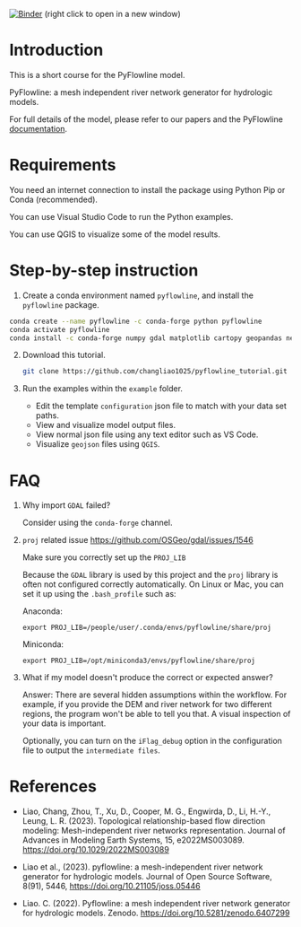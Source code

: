 [![Binder](https://mybinder.org/badge_logo.svg)](https://mybinder.org/v2/gh/changliao1025/pyflowline_tutorial/HEAD) (right click to open in a new window)

# Introduction

This is a short course for the PyFlowline model.

PyFlowline: a mesh independent river network generator for hydrologic models.

For full details of the model, please refer to our papers and the PyFlowline [documentation](https://pyflowline.readthedocs.io/).

# Requirements

You need an internet connection to install the package using Python Pip or Conda (recommended).

You can use Visual Studio Code to run the Python examples.

You can use QGIS to visualize some of the model results.

# Step-by-step instruction

1. Create a conda environment named `pyflowline`, and install the `pyflowline` package.

  ```bash
  conda create --name pyflowline -c conda-forge python pyflowline
  conda activate pyflowline
  conda install -c conda-forge numpy gdal matplotlib cartopy geopandas netCDF4
  ```

2. Download this tutorial.

   ```bash
   git clone https://github.com/changliao1025/pyflowline_tutorial.git
   ```

3. Run the examples within the `example` folder.

   - Edit the template `configuration` json file to match with your data set paths.
   - View and visualize model output files.
   - View normal json file using any text editor such as VS Code.
   - Visualize `geojson` files using `QGIS`.

# FAQ

1. Why import `GDAL` failed?

   Consider using the `conda-forge` channel.

2. `proj` related issue https://github.com/OSGeo/gdal/issues/1546

   Make sure you correctly set up the `PROJ_LIB`

   Because the `GDAL` library is used by this project and the `proj` library is often not configured correctly automatically.
   On Linux or Mac, you can set it up using the `.bash_profile` such as:

   Anaconda:

   `export PROJ_LIB=/people/user/.conda/envs/pyflowline/share/proj`

   Miniconda:

   `export PROJ_LIB=/opt/miniconda3/envs/pyflowline/share/proj`

3. What if my model doesn't produce the correct or expected answer?

   Answer: There are several hidden assumptions within the workflow. For example, if you provide the DEM and river network for two different regions, the program won't be able to tell you that. A visual inspection of your data is important.

   Optionally, you can turn on the `iFlag_debug` option in the configuration file to output the `intermediate files`.

# References

* Liao, Chang, Zhou, T., Xu, D., Cooper, M. G., Engwirda, D., Li, H.-Y., Leung, L. R. (2023). Topological relationship-based flow direction modeling: Mesh-independent river networks representation. Journal of Advances in Modeling Earth Systems, 15, e2022MS003089. https://doi.org/10.1029/2022MS003089

* Liao et al., (2023). pyflowline: a mesh-independent river network generator for hydrologic models. Journal of Open Source Software, 8(91), 5446, https://doi.org/10.21105/joss.05446

* Liao. C. (2022). Pyflowline: a mesh independent river network generator for hydrologic models. Zenodo. https://doi.org/10.5281/zenodo.6407299

